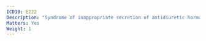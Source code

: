 ```yaml
---
ICD10: E222
Description: "Syndrome of inappropriate secretion of antidiuretic hormone"
Matters: Yes
Weight: 1
---
```

